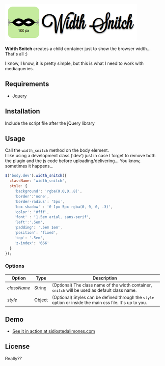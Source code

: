![Width Snitch logo](width-snitch-icon.png)

**Width Snitch** creates a child container just to show the browser width... That's all :)

I know, I know, it is pretty simple, but this is what I need to work with mediaqueries.

## Requirements
* Jquery

## Installation

Include the script file after the jQuery library 

  <script src="/path/to/jquery.width_snitch.min.js"></script>

## Usage
Call the `width_snitch` method on the body element.  
I like using a development class ('dev') just in case I forget to remove both the plugin and the js code before uploading/delivering… You know, sometimes it happens…

```JavaScript
$('body.dev').width_snitch({
  className: 'width_snitch',
  style: {
    'background': 'rgba(0,0,0,.8)',
    'border':'none',
    'border-radius': '5px',
    'box-shadow' : '0 1px 5px rgba(0, 0, 0, .3)',
    'color': '#fff',
    'font' : '1.5em arial, sans-serif',
    'left':'.5em',
    'padding': '.5em 1em',
    'position': 'fixed',
    'top': '.5em',
    'z-index': '666'
  }
});
```

### Options
| Option | Type | Description   |
| ------ | ---- | ------------- |
| *className* | String | (Optional) The class name of the width container, `snitch` will be used as default class name. |
| *style* | Object | (Optional) Styles can be defined through the `style` option or inside the main css file. It's up to you. |

## Demo
* [See it in action at sidiostedalimones.com](http://www.sidiostedalimones.com/_projects/width-snitch/demo.html)


## License
Really??
